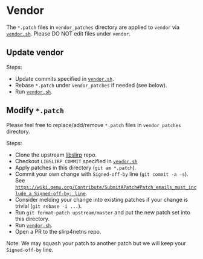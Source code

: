 # Vendor

The `*.patch` files in `vendor_patches` directory are applied to `vendor` via [`vendor.sh`](./vendor.sh).
Please DO NOT edit files under `vendor`.

## Update vendor

Steps:
* Update commits specified in [`vendor.sh`](./vendor.sh).
* Rebase `*.patch` under `vendor_patches` if needed (see below).
* Run [`vendor.sh`](./vendor.sh).

## Modify `*.patch`

Please feel free to replace/add/remove `*.patch` files in `vendor_patches` directory.

Steps:
* Clone the upstream [libslirp](https://gitlab.freedesktop.org/slirp/libslirp) repo.
* Checkout `LIBSLIRP_COMMIT` specified in [`vendor.sh`](./vendor.sh)
* Apply patches in this directory (`git am *.patch`).
* Commit your own change with `Signed-off-by` line (`git commit -a -s`). See [`https://wiki.qemu.org/Contribute/SubmitAPatch#Patch_emails_must_include_a_Signed-off-by:_line`](https://wiki.qemu.org/Contribute/SubmitAPatch#Patch_emails_must_include_a_Signed-off-by:_line).
* Consider melding your change into existing patches if your change is trivial (`git rebase -i ...`).
* Run `git format-patch upstream/master` and put the new patch set into this directory.
* Run [`vendor.sh`](./vendor.sh).
* Open a PR to the slirp4netns repo. 

Note: We may squash your patch to another patch but we will keep your `Signed-off-by` line.
